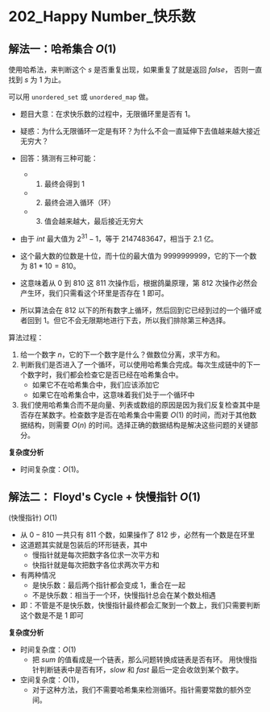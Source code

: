 # 202_Happy Number_快乐数

## 解法一：哈希集合 $O(1)$

使用哈希法，来判断这个 $s$ 是否重复出现，如果重复了就是返回 $false$， 否则一直找到 $s$ 为 $1$ 为止。

可以用 `unordered_set` 或 `unordered_map` 做。



- 题目大意：在求快乐数的过程中，无限循环里是否有 $1$。
- 疑惑：为什么无限循环一定是有环？为什么不会一直延伸下去值越来越大接近无穷大？
- 回答：猜测有三种可能：
  - 1) 最终会得到 $1$
  - 2) 最终会进入循环（环）
  - 3) 值会越来越大，最后接近无穷大

- 由于 $int$ 最大值为 $2^{31} - 1$，等于 $2147483647$，相当于 $2.1$ 亿。
- 这个最大数的位数是十位，而十位的最大值为 $9999999999$，它的下一个数为 $81*10=810$。
- 这意味着从 $0$ 到 $810$ 这 $811$ 次操作后，根据鸽巢原理，第 $812$ 次操作必然会产生环，我们只需看这个环里是否存在 $1$ 即可。
- 所以算法会在 $812$ 以下的所有数字上循环，然后回到它已经到过的一个循环或者回到 $1$。但它不会无限期地进行下去，所以我们排除第三种选择。

算法过程：
1. 给一个数字 $n$，它的下一个数字是什么？做数位分离，求平方和。
2. 判断我们是否进入了一个循环，可以使用哈希集合完成。每次生成链中的下一个数字时，我们都会检查它是否已经在哈希集合中。
   - 如果它不在哈希集合中，我们应该添加它
   - 如果它在哈希集合中，这意味着我们处于一个循环中
3. 我们使用哈希集合而不是向量、列表或数组的原因是因为我们反复检查其中是否存在某数字。检查数字是否在哈希集合中需要 $O(1)$ 的时间，而对于其他数据结构，则需要 $O(n)$ 的时间。选择正确的数据结构是解决这些问题的关键部分。

**复杂度分析**
- 时间复杂度：$O(1)$。


## 解法二： Floyd's Cycle + 快慢指针 $O(1)$

(快慢指针) $O(1)$
- 从 $0-810$ 一共只有 $811$ 个数，如果操作了 $812$ 步，必然有一个数是在环里
- 这道题其实就是包装后的环形链表，其中
  - 慢指针就是每次把数字各位求一次平方和
  - 快指针就是每次把数字各位求两次平方和
- 有两种情况
  - 是快乐数：最后两个指针都会变成 $1$，重合在一起
  - 不是快乐数：相当于一个环，快慢指针总会在某个数处相遇
- 即：不管是不是快乐数，快慢指针最终都会汇聚到一个数上，我们只需要判断这个数是不是 $1$ 即可

**复杂度分析**

- 时间复杂度：$O(1)$
  - 把 $sum$ 的值看成是一个链表，那么问题转换成链表是否有环。 用快慢指针判断链表中是否有环，$slow$ 和 $fast$ 最后一定会收敛到某个数字。
- 空间复杂度：$O(1)$，
  - 对于这种方法，我们不需要哈希集来检测循环。指针需要常数的额外空间。
